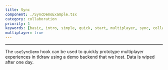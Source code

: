 ```yaml
---
title: Sync
component: ./SyncDemoExample.tsx
category: collaboration
priority: 1
keywords: [basic, intro, simple, quick, start, multiplayer, sync, collaboration]
multiplayer: true
---
```


---

The `useSyncDemo` hook can be used to quickly prototype multiplayer experiences in tldraw using a demo backend that we host. Data is wiped after one day.
